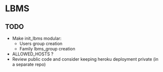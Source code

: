 # LBMS

## TODO

- Make init_lbms modular:
  - Users group creation
  - Family lbms_group creation
- ALLOWED_HOSTS ?
- Review public code and consider keeping heroku deployment private (in a separate repo)
